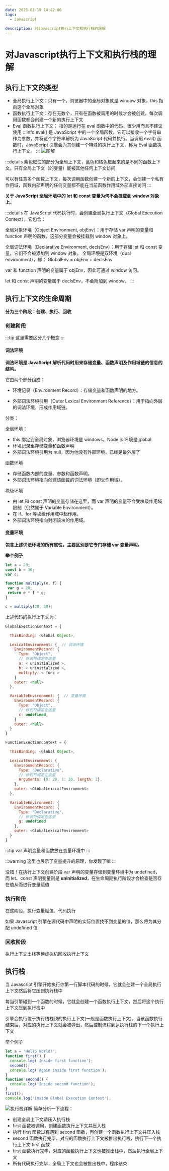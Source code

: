 ```yaml
---
date: 2025-03-19 14:42:06
tags:
  - Javascript

description: 对Javascript执行上下文和执行栈的理解
---
```


# 对Javascript执行上下文和执行栈的理解

## 执行上下文的类型

- 全局执行上下文：只有一个，浏览器中的全局对象就是 window 对象，this 指向这个全局对象
- 函数执行上下文：存在无数个，只有在函数被调用的时候才会被创建，每次调用函数都会创建一个新的执行上下文
- Eval 函数执行上下文： 指的是运行在 eval 函数中的代码，很少用而且不建议使用
  :::info
  eval() 是 JavaScript 中的一个全局函数，它可以接收一个字符串作为参数，并将这个字符串解析为 JavaScript 代码并执行。当调用 eval() 函数时，JavaScript 引擎会为其创建一个特殊的执行上下文，称为 Eval 函数执行上下文。
  :::
  ![图解](./image/1.png)

:::details
紫色框住的部分为全局上下文，蓝色和橘色框起来的是不同的函数上下文。只有全局上下文（的变量）能被其他任何上下文访问

可以有任意多个函数上下文，每次调用函数创建一个新的上下文，会创建一个私有作用域，函数内部声明的任何变量都不能在当前函数作用域外部直接访问
:::

**关于 JavaScript 全局环境中的 let 和 const 变量为何不会挂载到 window 对象上。**

:::details
在 JavaScript 代码执行时，会创建全局执行上下文（Global Execution Context），它包含：

全局对象环境（Object Environment, objEnv）：用于存储 var 声明的变量和 function 声明的函数，这部分变量会被挂载到 window 对象上。

全局词法环境（Declarative Environment, declsEnv）：用于存储 let 和 const 变量，它们不会被添加到 window 对象。
全局环境是双环境（dual environment），即：
GlobalEnv = objEnv + declsEnv

var 和 function 声明的变量属于 objEnv，因此可通过 window 访问。

let 和 const 声明的变量属于 declsEnv，不会附加到 window。
:::

## 执行上下文的生命周期

**分为三个阶段：创建、执行、回收**

### 创建阶段

:::tip
这里需要区分几个概念
:::

#### 词法环境

**词法环境是 JavaScript 解析代码时用来存储变量、函数声明及作用域链的信息的结构。**

它由两个部分组成：

- 环境记录（Environment Record）：存储变量和函数声明的地方。

- 外部词法环境引用（Outer Lexical Environment Reference）：用于指向外层的词法环境，形成作用域链。

分类：

全局环境：

- this 绑定到全局对象，浏览器环境是 windows，Node.js 环境是 global
- 环境记录里存储变量和函数声明
- 外部词法环境引用为 null，因为他没有外部环境，已经是最外层了

函数环境

- 存储函数内部的变量、参数和函数声明。
- 外部词法环境指向创建该函数的词法环境（即父作用域）。

块级环境

- 由 let 和 const 声明的变量存储在这里，而 var 声明的变量不会受块级作用域限制（仍然属于 Variable Environment）。
- 在 if、for 等块级作用域中起作用。
- 外部词法环境指向封闭该块的作用域。

#### 变量环境

**包含上述词法环境的所有属性，主要区别是它专门存储 var 变量声明。**

**举个例子**

```JavaScript
let a = 20;
const b = 30;
var c;

function multiply(e, f) {
 var g = 20;
 return e * f * g;
}

c = multiply(20, 30);
```

上述代码的执行上下文为：

```JavaScript
GlobalExectionContext = {

  ThisBinding: <Global Object>,

  LexicalEnvironment: {  // 词法环境
    EnvironmentRecord: {
      Type: "Object",
      // 标识符绑定在这里
      a: < uninitialized >,
      b: < uninitialized >,
      multiply: < func >
    }
    outer: <null>
  },

  VariableEnvironment: {  // 变量环境
    EnvironmentRecord: {
      Type: "Object",
      // 标识符绑定在这里
      c: undefined,
    }
    outer: <null>
  }
}

FunctionExectionContext = {

  ThisBinding: <Global Object>,

  LexicalEnvironment: {
    EnvironmentRecord: {
      Type: "Declarative",
      // 标识符绑定在这里
      Arguments: {0: 20, 1: 30, length: 2},
    },
    outer: <GlobalLexicalEnvironment>
  },

  VariableEnvironment: {
    EnvironmentRecord: {
      Type: "Declarative",
      // 标识符绑定在这里
      g: undefined
    },
    outer: <GlobalLexicalEnvironment>
  }
}
```

:::tip
var 声明变量和函数放在变量环境中
:::

:::warning
这里也展示了变量提升的原理，你发现了嘛
:::

没错！在执行上下文创建阶段 var 声明的变量存储到变量环境中为 undefined，而 let、const 声明变量则是 **uninitialized**，在生命周期执行阶段才会检查是否存在值从而进行变量赋值

### 执行阶段

在这阶段，执行变量赋值、代码执行

如果 Javascript 引擎在源代码中声明的实际位置找不到变量的值，那么将为其分配 undefined 值

### 回收阶段

执行上下文出栈等待虚拟机回收执行上下文

## 执行栈

当 Javascript 引擎开始执行你第一行脚本代码的时候，它就会创建一个全局执行上下文然后将它压到执行栈中

每当引擎碰到一个函数的时候，它就会创建一个函数执行上下文，然后将这个执行上下文压到执行栈中

引擎会执行位于执行栈栈顶的执行上下文(一般是函数执行上下文)，当该函数执行结束后，对应的执行上下文就会被弹出，然后控制流程到达执行栈的下一个执行上下文

举个例子

```JavaScript
let a = 'Hello World!';
function first() {
  console.log('Inside first function');
  second();
  console.log('Again inside first function');
}
function second() {
  console.log('Inside second function');
}
first();
console.log('Inside Global Execution Context');
```

![执行栈详解](./image/2.png)
简单分析一下流程：

- 创建全局上下文请压入执行栈
- first 函数被调用，创建函数执行上下文并压入栈
- 执行 first 函数过程遇到 second 函数，再创建一个函数执行上下文并压入栈
- second 函数执行完毕，对应的函数执行上下文被推出执行栈，执行下一个执行上下文 first 函数
- first 函数执行完毕，对应的函数执行上下文也被推出栈中，然后执行全局上下文
- 所有代码执行完毕，全局上下文也会被推出栈中，程序结束
